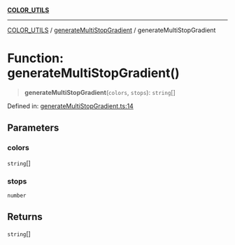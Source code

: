 [**COLOR_UTILS**](../../README.md)

***

[COLOR_UTILS](../../README.md) / [generateMultiStopGradient](../README.md) / generateMultiStopGradient

# Function: generateMultiStopGradient()

> **generateMultiStopGradient**(`colors`, `stops`): `string`[]

Defined in: [generateMultiStopGradient.ts:14](https://github.com/dailker/everyutil/blob/cee559aadda9e0c298e06364cba9020e97a8b19b/src/color/generateMultiStopGradient.ts#L14)

## Parameters

### colors

`string`[]

### stops

`number`

## Returns

`string`[]
